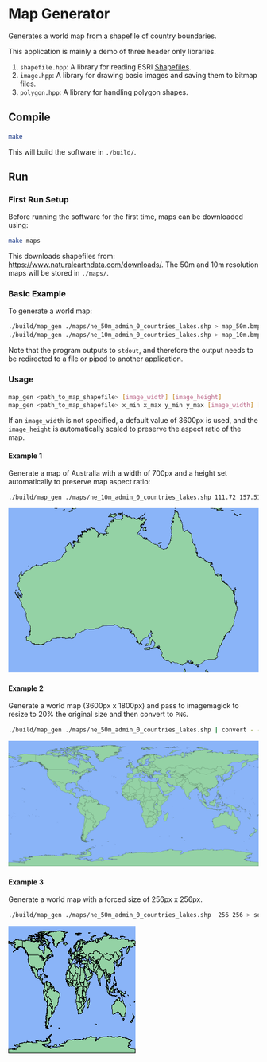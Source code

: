 # Map Generator
Generates a world map from a shapefile of country boundaries.

This application is mainly a demo of three header only libraries.

1. `shapefile.hpp`: A library for reading ESRI [Shapefiles](https://www.esri.com/content/dam/esrisites/sitecore-archive/Files/Pdfs/library/whitepapers/pdfs/shapefile.pdf).
2. `image.hpp`: A library for drawing basic images and saving them to bitmap files.
3. `polygon.hpp`: A library for handling polygon shapes.

## Compile
```bash
make
```
This will build the software in `./build/`.

## Run
### First Run Setup
Before running the software for the first time, maps can be downloaded using:

```bash
make maps
```

This downloads shapefiles from: https://www.naturalearthdata.com/downloads/.
The 50m and 10m resolution maps will be stored in `./maps/`.

### Basic Example
To generate a world map:
```bash
./build/map_gen ./maps/ne_50m_admin_0_countries_lakes.shp > map_50m.bmp
./build/map_gen ./maps/ne_10m_admin_0_countries_lakes.shp > map_10m.bmp
```
Note that the program outputs to `stdout`, and therefore the output needs to be redirected to a file or piped to another application.

### Usage
```bash
map_gen <path_to_map_shapefile> [image_width] [image_height]
map_gen <path_to_map_shapefile> x_min x_max y_min y_max [image_width] [image_height]
```

If an `image_width` is not specified, a default value of 3600px is used, and the `image_height` is automatically scaled to preserve the aspect ratio of the map.

#### Example 1
Generate a map of Australia with a width of 700px and a height set automatically to preserve map aspect ratio:
```bash
./build/map_gen ./maps/ne_10m_admin_0_countries_lakes.shp 111.72 157.51 -40.15 -10.25 700 > aus.bmp
```
![image info](./examples/example0.png)

#### Example 2
Generate a world map (3600px x 1800px) and pass to imagemagick to resize to 20% the original size and then convert to `PNG`.
```bash
./build/map_gen ./maps/ne_50m_admin_0_countries_lakes.shp | convert - -resize "20%" map_50m.png
```
![image info](./examples/example1.png)

#### Example 3
Generate a world map with a forced size of 256px x 256px.
```bash
./build/map_gen ./maps/ne_50m_admin_0_countries_lakes.shp  256 256 > squashed.bmp
```
![image info](./examples/example2.png)